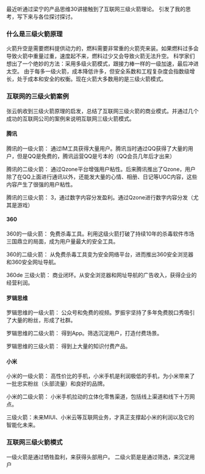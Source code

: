 最近听通过梁宁的产品思维30讲接触到了互联网三级火箭理论。
引发了我的思考，写下来与各位探讨探讨。
### 什么是三级火箭原理
火箭升空是需要燃料提供动力的，燃料需要非常重的火箭壳来装。如果燃料过多会导致火箭中重量过重，速度起不来，燃料过少又会导致火箭无法升空。
科学家们想出了一个绝妙的方法：采用多级火箭模式，跟接力棒一样的一级加速，最后冲进太空。
由于每多一级火箭，成本降低许多，但安全系数和工程复杂度会指数级增长，处于成本和安全的权衡。现在火箭大多数用的是三级火箭模式。
### 互联网的三级火箭案例
张云帆收到三级火箭原理的启发，总结了互联网三级火箭的商业模式。并通过几个成功的互联网公司的案例来说明互联网三级火箭模式。
#### 腾讯
腾讯的一级火箭：
通过IM工具获得大量用户。腾讯当时通过QQ获得了大量的用户，但是QQ是免费的，腾讯运营QQ是亏本的（QQ会员几年后才出来）  

腾讯的二级火箭：
通过Qzone平台增强用户粘性。后来腾讯推出了Qzone，用户除了在QQ上面进行通讯以外，还能发大量的心情、相册、日记等UGC内容，这些内容产生了很强的用户粘性。

腾讯的三级火箭：
3，通过数字内容分发盈利。通过Qzone进行数字内容分发（尤其是游戏）
#### 360
360的一级火箭：
免费杀毒工具。利用这级火箭打破了持续10年的杀毒软件市场三国鼎立的局面，成为用户量最大的安全工具。

360的二级火箭：
从免费杀毒工具变为安全网络平台，进而推出360安全浏览器和360安全网址导航。

360de 三级火箭：
商业闭环。从安全浏览器和网址导航的广告收入，获得企业的经营利润。
#### 罗辑思维
罗辑思维的一级火箭：
公众号和免费的视频。罗振宇坚持了多年免费脱口秀吸引了大量的粉丝，形成了社群。 

罗辑思维的二级火箭：
得到App。筛选沉淀用户，打造付费场景。

罗辑思维的三级火箭：
得到上大量的知识付费产品。

#### 小米
小米的一级火箭：
高性价比的手机，小米手机是利润极低的手机，为小米带来了一批忠实粉丝（头部流量）和良好的品牌。

小米的二级火箭：
小米手机拉动的立体化零售渠道，包括线上渠道和线下十万网点。

三级火箭：未来MIUI、小米云等互联网业务，才真正支撑起小米的利润以及它的智能化未来。
### 互联网三级火箭模式
一级火箭是通过牺牲盈利，来获得头部用户。
二级火箭是是通过筛选，来沉淀用户
<!--stackedit_data:
eyJoaXN0b3J5IjpbMTE0Mzg5OTMwOCwtMzA5Mjc3MjAsMTA1Nz
A4MDkzOV19
-->